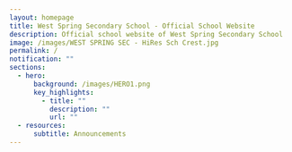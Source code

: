 ```yaml
---
layout: homepage
title: West Spring Secondary School - Official School Website
description: Official school website of West Spring Secondary School
image: /images/WEST SPRING SEC - HiRes Sch Crest.jpg
permalink: /
notification: ""
sections:
  - hero:
      background: /images/HERO1.png
      key_highlights:
        - title: ""
          description: ""
          url: ""
  - resources:
      subtitle: Announcements
---
```


